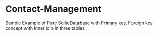 # Contact-Management
Sample Example of Pure SqliteDatabase with Primary key, Foreign key concept with Inner join in three tables
